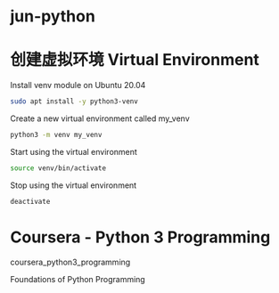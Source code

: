 # jun-python

# 创建虚拟环境 Virtual Environment

Install venv module on Ubuntu 20.04

```bash
sudo apt install -y python3-venv
```

Create a new virtual environment called my_venv
```bash
python3 -m venv my_venv
```

Start using the virtual environment
```bash
source venv/bin/activate
```
Stop using the virtual environment 
```bash
deactivate
```

# Coursera - Python 3 Programming

coursera_python3_programming

Foundations of Python Programming
